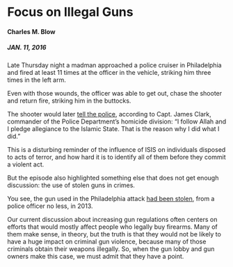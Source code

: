 # Focus on Illegal Guns

#### Charles M. Blow
##### JAN. 11, 2016

Late Thursday night a madman approached a police cruiser in Philadelphia and fired at least 11 times at the officer in the vehicle, striking him three times in the left arm.

Even with those wounds, the officer was able to get out, chase the shooter and return fire, striking him in the buttocks.

The shooter would later [tell the police](http://www.nytimes.com/2016/01/09/us/philadelphia-police-officer-wounded-in-ambush-on-his-patrol-car.html), according to Capt. James Clark, commander of the Police Department’s homicide division: “I follow Allah and I pledge allegiance to the Islamic State. That is the reason why I did what I did.”

This is a disturbing reminder of the influence of ISIS on individuals disposed to acts of terror, and how hard it is to identify all of them before they commit a violent act.

But the episode also highlighted something else that does not get enough discussion: the use of stolen guns in crimes.

You see, the gun used in the Philadelphia attack [had been stolen](http://www.nbcphiladelphia.com/news/local/Islam-Shooter-Stolen-Police-Gun-Jessie-Hartnett-Officer-364664771.html), from a police officer no less, in 2013.

Our current discussion about increasing gun regulations often centers on efforts that would mostly affect people who legally buy firearms. Many of them make sense, in theory, but the truth is that they would not be likely to have a huge impact on criminal gun violence, because many of those criminals obtain their weapons illegally.
So, when the gun lobby and gun owners make this case, we must admit that they have a point.

